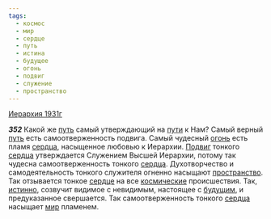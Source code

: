 ```yaml
---
tags:
  - космос
  - мир
  - сердце
  - путь
  - истина
  - будущее
  - огонь
  - подвиг
  - служение
  - пространство
---
```


[Иерархия 1931г](/agni/1931)

___352___
Какой же [путь](/tag/#путь) самый утверждающий на [пути](/tag/#путь) к Нам? Самый верный [путь](/tag/#путь) есть самоотверженность подвига. Самый чудесный [огонь](/tag/#огонь) есть пламя [сердца](/tag/#[сердце](/tag/#сердце)), насыщенное любовью к Иерархии. [Подвиг](/tag/#подвиг) тонкого [сердца](/tag/#[сердце](/tag/#сердце)) утверждается Служением Высшей Иерархии, потому так чудесна самоотверженность тонкого [сердца](/tag/#[сердце](/tag/#сердце)). Духотворчество и самодеятельность тонкого служителя огненно насыщают [пространство](/tag/#пространство). Так отзывается тонкое [сердце](/tag/#сердце) на все [космические](/tag/#космос) происшествия. Так, [истинно](/tag/#истина), созвучит видимое с невидимым, настоящее с [будущим](/tag/#будущее), и предуказанное свершается. Так самоотверженность тонкого [сердца](/tag/#[сердце](/tag/#сердце)) насыщает [мир](/tag/#мир) пламенем.   

